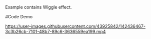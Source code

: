 Example contains Wiggle effect.

#Code Demo

https://user-images.githubusercontent.com/43925842/142436467-3c3b26cb-7101-48b7-89c6-3636559ea199.mp4

